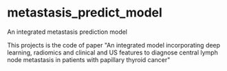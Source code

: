 # metastasis_predict_model
An integrated metastasis prediction model

This projects is the code of paper "An integrated model incorporating deep learning, radiomics and clinical and US features to diagnose central lymph node metastasis in patients with papillary thyroid cancer"
